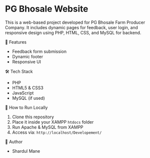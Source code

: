 # PG Bhosale Website

This is a web-based project developed for PG Bhosale Farm Producer Company. It includes dynamic pages for feedback, user login, and responsive design using PHP, HTML, CSS, and MySQL for backend.

 📁 Features
- Feedback form submission
- Dynamic footer
- Responsive UI

🛠️ Tech Stack
- PHP
- HTML5 & CSS3
- JavaScript
- MySQL (if used)

🚀 How to Run Locally
1. Clone this repository
2. Place it inside your XAMPP `htdocs` folder
3. Run Apache & MySQL from XAMPP
4. Access via: `http://localhost/Developement/`

📌 Author
- Shardul Mane
